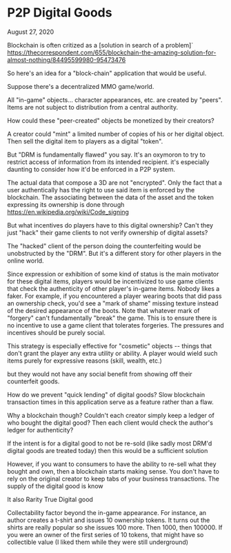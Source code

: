 # P2P Digital Goods
August 27, 2020

Blockchain is often critized as a [solution in search of a problem]` https://thecorrespondent.com/655/blockchain-the-amazing-solution-for-almost-nothing/84495599980-95473476

So here's an idea for a "block-chain" application that would be useful.

Suppose there's a decentralized MMO game/world.

All "in-game" objects… character appearances, etc. are created by "peers". Items are not subject to distribution from a central authority.

How could these "peer-created" objects be monetized by their creators?

A creator could "mint" a limited number of copies of his or her digital object. Then sell the digital item to players as a digital "token".

But "DRM is fundamentally flawed" you say. It's an oxymoron to try to restrict access of information from its intended recipient. it's especially daunting to consider how it'd be enforced in a P2P system.

The actual data that compose a 3D are not "encrypted".  Only the fact that a user authentically has the right to use said item is enforced by the blockchain. The associating between the data of the asset and the token expressing its ownership is done through https://en.wikipedia.org/wiki/Code_signing 

But what incentives do players have to this digital ownership? Can't they just "hack" their game clients to not verify ownership of digital assets?

The "hacked" client of the person doing the counterfeiting would be unobstructed by the "DRM". 
But it's a different story for other players in the online world.

Since expression or exhibition of some kind of status is the main motivator for these digital items, players would be incentivized to use game clients that check the authenticity of other player's in-game items. Nobody likes a faker.
For example, if you encountered a player wearing boots that did pass an ownership check, you'd see a "mark of shame" missing texture instead of the desired appearance of the boots.
Note that whatever mark of "forgery" can't fundamentally "break" the game. This is to ensure there is no incentive to use a game client that tolerates forgeries. The pressures and incentives should be purely social.

This strategy is especially effective for "cosmetic" objects -- things that don't grant the player any extra utility or ability. A player would wield such items purely for expressive reasons (skill, wealth, etc.)

but they would not have any social benefit from showing off their counterfeit goods.

How do we prevent "quick lending" of digital goods? Slow blockchain transaction times in this application serve as a feature rather than a flaw. 


Why a blockchain though?
Couldn't each creator simply keep a ledger of who bought the digital good? Then each client would check the author's ledger for authenticity?

If the intent is for a digital good to not be re-sold (like sadly most DRM'd digital goods are treated today) then this would be a sufficient solution

However, if you want to consumers to have the ability to re-sell what they bought and own, then a blockchain starts making sense. You don't have to rely on the original creator to keep tabs of your business transactions. The supply of the digital good is know

It also 
Rarity
True Digital good

Collectability factor beyond the in-game appearance.
For instance, an author creates a t-shirt and issues 10 ownership tokens. It turns out the shirts are really popular so she issues 100 more. Then 1000, then 100000.
If you were an owner of the first series of 10 tokens, that might have so collectible value
(I liked them while they were still underground)

